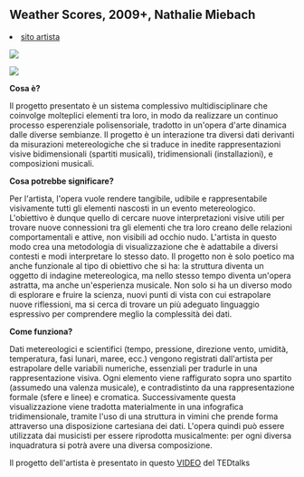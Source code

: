 ## Weather Scores, 2009+, Nathalie Miebach
<undefined><li>[sito artista](http://nathaliemiebach.com) </li></undefined>

![](https://hackpad-attachments.s3.amazonaws.com/hackpad.com_CVrwE72h0wl_p.345894_1426585822356_miebach1.jpg)

![](https://hackpad-attachments.s3.amazonaws.com/hackpad.com_CVrwE72h0wl_p.345894_1426585845255_musical10.jpg)

**Cosa è?**

Il progetto presentato è un sistema complessivo multidisciplinare che coinvolge molteplici elementi tra loro, in modo da realizzare un continuo processo esperenziale polisensoriale, tradotto in un'opera d'arte dinamica dalle diverse sembianze.
Il progetto è un interazione tra diversi dati derivanti da misurazioni metereologiche che si traduce in inedite rappresentazioni visive bidimensionali (spartiti musicali), tridimensionali (installazioni), e composizioni musicali.

**Cosa potrebbe significare?**

Per l'artista, l'opera vuole rendere tangibile, udibile e rappresentabile visivamente tutti gli elementi nascosti in un evento metereologico. 
L'obiettivo è dunque quello di cercare nuove interpretazioni visive utili per trovare nuove connessioni tra gli elementi che tra loro creano delle relazioni comportamentali e attive, non visibili ad occhio nudo. 
L'artista in questo modo crea una metodologia di visualizzazione che è adattabile a diversi contesti e modi interpretare lo stesso dato. Il progetto non è solo poetico ma anche funzionale al tipo di obiettivo che si ha: la struttura diventa un oggetto di indagine metereologica, ma nello stesso tempo diventa un'opera astratta, ma anche un'esperienza musicale. Non solo si ha un diverso modo di esplorare e fruire la scienza, nuovi punti di vista con cui estrapolare nuove riflessioni, ma si cerca di trovare un più adeguato linguaggio espressivo per comprendere meglio la complessità dei dati.

**Come funziona?**

Dati metereologici e scientifici (tempo, pressione, direzione vento, umidità, temperatura, fasi lunari, maree, ecc.) vengono registrati dall'artista per estrapolare delle variabili numeriche, essenziali per tradurle in una rappresentazione visiva. Ogni elemento viene raffigurato sopra uno spartito (assumedo una valenza musicale), e contradistinto da una rappresentazione formale (sfere e linee) e cromatica. Successivamente questa visualizzazione viene tradotta materialmente in una infografica tridimensionale, tramite l'uso di una struttura in vimini che prende forma attraverso una disposizione cartesiana dei dati. L'opera quindi può essere utilizzata dai musicisti per essere riprodotta musicalmente: per ogni diversa inquadratura si potrà avere una diversa composizione. 

Il progetto dell'artista è presentato in questo [VIDEO](http://www.ted.com/talks/nathalie_miebach?language=it#t-56636) del TEDtalks
